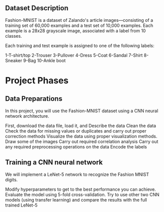 ## Dataset Description
Fashion-MNIST is a dataset of Zalando's article images—consisting of a training set of 60,000 examples and a test set of 10,000 examples. Each example is a 28x28 grayscale image, associated with a label from 10 classes.

Each training and test example is assigned to one of the following labels:

1-T-shirt/top
2-Trouser
3-Pullover
4-Dress
5-Coat
6-Sandal
7-Shirt
8-Sneaker
9-Bag
10-Ankle boot
# Project Phases
## Data Preparations
In this project, you will use the Fashion-MNIST dataset using a CNN neural network architecture.

First, download the data file, load it, and
Describe the data
Clean the data
Check the data for missing values or duplicates and carry out proper correction methods
Visualize the data using proper visualization methods.
Draw some of the images
Carry out required correlation analysis
Carry out any required preprocessing operations on the data
Encode the labels
## Training a CNN neural network
We will implement a LeNet-5 network to recognize the Fashion MNIST digits.

Modify hyperparameters to get to the best performance you can achieve.
Evaluate the model using 5-fold cross-validation.
Try to use other two CNN models (using transfer learning) and compare the results with the full trained LeNet-5
